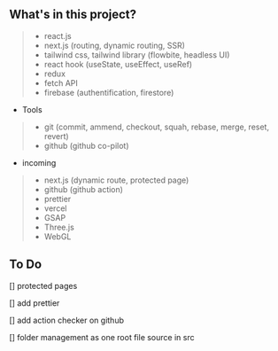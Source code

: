 ## What's in this project?

> - react.js
> - next.js (routing, dynamic routing, SSR)
> - tailwind css, tailwind library (flowbite, headless UI)
> - react hook (useState, useEffect, useRef)
> - redux
> - fetch API
> - firebase (authentification, firestore)

- Tools

> - git (commit, ammend, checkout, squah, rebase, merge, reset, revert)
> - github (github co-pilot)

- incoming

> - next.js (dynamic route, protected page)
> - github (github action)
> - prettier
> - vercel
> - GSAP
> - Three.js
> - WebGL

## To Do

[] protected pages

[] add prettier

[] add action checker on github

[] folder management as one root file source in src
